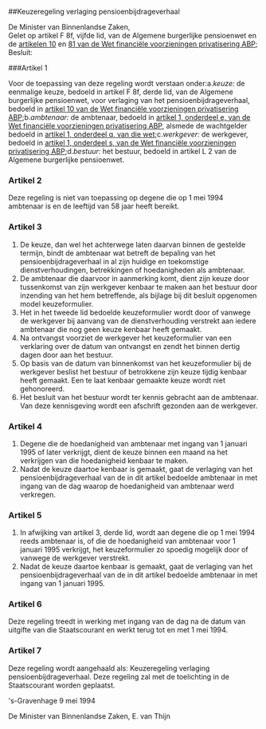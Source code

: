 <meta http-equiv='Content-Type' content='text/html; charset=utf-8' />

##Keuzeregeling verlaging pensioenbijdrageverhaal

De Minister van Binnenlandse Zaken,  
Gelet op artikel F 8f, vijfde lid, van de Algemene burgerlijke pensioenwet en de [artikelen 10](../../../../../wet/wet/financiële/voorzieningen/privatisering/abp/BWBR0007211/README.md) en [81 van de Wet financiële voorzieningen privatisering ABP](../../../../../wet/wet/financiële/voorzieningen/privatisering/abp/BWBR0007211/README.md);
Besluit:    

###Artikel 1 

Voor de toepassing van deze regeling wordt verstaan onder:a.*keuze:* de eenmalige keuze, bedoeld in artikel F 8f, derde lid, van de Algemene burgerlijke pensioenwet, voor verlaging van het pensioenbijdrageverhaal, bedoeld in [artikel 10 van de Wet financiële voorzieningen privatisering ABP](../../../../../wet/wet/financiële/voorzieningen/privatisering/abp/BWBR0007211/README.md);b.*ambtenaar:* de ambtenaar, bedoeld in [artikel 1, onderdeel e, van de Wet financiële voorzieningen privatisering ABP](../../../../../wet/wet/financiële/voorzieningen/privatisering/abp/BWBR0007211/README.md), alsmede de wachtgelder bedoeld in [artikel 1, onderdeel q, van die wet](../../../../../wet/wet/financiële/voorzieningen/privatisering/abp/BWBR0007211/README.md);c.*werkgever:* de werkgever, bedoeld in [artikel 1, onderdeel s, van de Wet financiële voorzieningen privatisering ABP](../../../../../wet/wet/financiële/voorzieningen/privatisering/abp/BWBR0007211/README.md);d.*bestuur:* het bestuur, bedoeld in artikel L 2 van de Algemene burgerlijke pensioenwet.

### Artikel  2  

Deze regeling is niet van toepassing op degene die op 1 mei 1994 ambtenaar is en de leeftijd van 58 jaar heeft bereikt. 

### Artikel  3  

1.  De keuze, dan wel het achterwege laten daarvan binnen de gestelde termijn, bindt de ambtenaar wat betreft de bepaling van het pensioenbijdrageverhaal in al zijn huidige en toekomstige dienstverhoudingen, betrekkingen of hoedanigheden als ambtenaar.   
2.  De ambtenaar die daarvoor in aanmerking komt, dient zijn keuze door tussenkomst van zijn werkgever kenbaar te maken aan het bestuur door inzending van het hem betreffende, als bijlage bij dit besluit opgenomen model keuzeformulier.   
3.  Het in het tweede lid bedoelde keuzeformulier wordt door of vanwege de werkgever bij aanvang van de dienstverhouding verstrekt aan iedere ambtenaar die nog geen keuze kenbaar heeft gemaakt.   
4.  Na ontvangst voorziet de werkgever het keuzeformulier van een verklaring over de datum van ontvangst en zendt het binnen dertig dagen door aan het bestuur.   
5.  Op basis van de datum van binnenkomst van het keuzeformulier bij de werkgever beslist het bestuur of betrokkene zijn keuze tijdig kenbaar heeft gemaakt. Een te laat kenbaar gemaakte keuze wordt niet gehonoreerd.   
6.  Het besluit van het bestuur wordt ter kennis gebracht aan de ambtenaar. Van deze kennisgeving wordt een afschrift gezonden aan de werkgever.  

### Artikel  4  

1.  Degene die de hoedanigheid van ambtenaar met ingang van 1 januari 1995 of later verkrijgt, dient de keuze binnen een maand na het verkrijgen van die hoedanigheid kenbaar te maken.   
2.  Nadat de keuze daartoe kenbaar is gemaakt, gaat de verlaging van het pensioenbijdrageverhaal van de in dit artikel bedoelde ambtenaar in met ingang van de dag waarop de hoedanigheid van ambtenaar werd verkregen.  

### Artikel  5  

1.  In afwijking van artikel 3, derde lid, wordt aan degene die op 1 mei 1994 reeds ambtenaar is, of die de hoedanigheid van ambtenaar voor 1 januari 1995 verkrijgt, het keuzeformulier zo spoedig mogelijk door of vanwege de werkgever verstrekt.   
2.  Nadat de keuze daartoe kenbaar is gemaakt, gaat de verlaging van het pensioenbijdrageverhaal van de in dit artikel bedoelde ambtenaar in met ingang van 1 januari 1995.  

### Artikel  6  

Deze regeling treedt in werking met ingang van de dag na de datum van uitgifte van die Staatscourant en werkt terug tot en met 1 mei 1994. 

### Artikel  7  

Deze regeling wordt aangehaald als: Keuzeregeling verlaging pensioenbijdrageverhaal. 
Deze regeling zal met de toelichting in de Staatscourant worden geplaatst. 

's-Gravenhage 
9 mei 1994    

De 
Minister van Binnenlandse Zaken, 
E. van Thijn      
